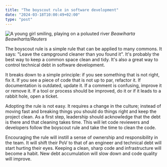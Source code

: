 ```yaml
---
title: "The boyscout rule in software development"
date: "2024-03-18T10:00:49+02:00"
type: "post"
---
```


![A young girl smiling, playing on a poluuted river](/images/pollution.jpg)
*Beawiharta Beawiharta/Reuters*

The boyscout rule is a simple rule that can be applied to many commons.
It says: "Leave the campground cleaner than you found it".
It's probably the best way to keep a common space clean and tidy.
It's also a great way to control technical debt in software development.

It breaks down to a simple principle: if you see something that is not right, fix it.
If you see a piece of code that is not up to par, refactor it.
If documentation is outdated, update it.
If a comment is confusing, improve it or remove it.
If a tool or process should be improved, do it or if it leads to a rabbit hole, open a ticket.

Adopting the rule is not easy. It requires a change in the culture;
instead of moving fast and breaking things you should do things right and keep the project clean.
As a first step, leadership should acknowledge that the debt is there and that cleaning takes time.
This will let code reviewers and developers follow the boyscout rule and take the time to clean the code.

Encouraging the rule will instill a sense of ownership and responsibility in the team.
It will shift their PoV to that of an engineer and technical debt will start hurting their eyes.
Keeping a clean, sharp code and infrastructure will become a habit.
New debt accumulation will slow down and code quality will improve.
